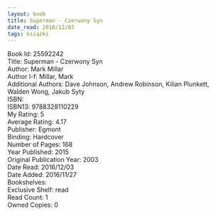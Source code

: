 ```yaml
---
layout: book
title: Superman - Czerwony Syn
date_read: 2016/12/03
tags: książki
---
```


Book Id: 25592242<br />
Title: Superman - Czerwony Syn<br />
Author: Mark Millar<br />
Author l-f: Millar, Mark<br />
Additional Authors: Dave   Johnson, Andrew  Robinson, Kilian Plunkett, Walden Wong, Jakub Syty<br />
ISBN: <br />
ISBN13: 9788328110229<br />
My Rating: 5<br />
Average Rating: 4.17<br />
Publisher: Egmont<br />
Binding: Hardcover<br />
Number of Pages: 168<br />
Year Published: 2015<br />
Original Publication Year: 2003<br />
Date Read: 2016/12/03<br />
Date Added: 2016/11/27<br />
Bookshelves: <br />
Exclusive Shelf: read<br />
Read Count: 1<br />
Owned Copies: 0<br />


